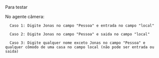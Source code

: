 Para testar

No agente câmera:

      Caso 1: Digite Jonas no campo "Pessoa" e entrada no campo "local"
      
      Caso 2: Digite Jonas no campo "Pessoa" e saida no campo "local"
      
      Caso 3: Digite qualquer nome exceto Jonas no campo "Pessoa" e qualquer cômodo de uma casa no campo local (não pode ser entrada ou saida)

